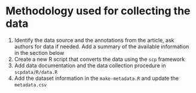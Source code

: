 
# Methodology used for collecting the data


1. Identify the data source and the annotations from the article, ask authors 
for data if needed. Add a summary of the available information in the section 
below
2. Create a new R script that converts the data using the `scp` framework
3. Add data documentation and the data collection procedure in 
`scpdata/R/data.R`
4. Add the dataset information in the `make-metadata.R` and update the 
`metadata.csv`
